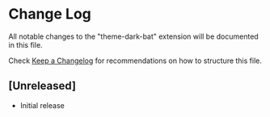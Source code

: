 # Change Log

All notable changes to the "theme-dark-bat" extension will be documented in this file.

Check [Keep a Changelog](http://keepachangelog.com/) for recommendations on how to structure this file.

## [Unreleased]

- Initial release
